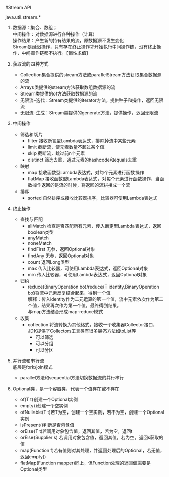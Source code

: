 #Stream API

java.util.stream.*

1. 
    数据源：集合、数组；  
    中间操作：对数据源进行各种操作（计算）  
    操作结果：产生新的持有结果的流，原数据源不发生变化  
    Stream是延迟操作，只有存在终止操作才开始执行中间操作链，没有终止操作，中间操作链都不执行。【惰性求值】
2.  获取流的四种方式  
    * Collection集合提供的stream方法或parallelStream方法获取集合数据源的流
    * Arrays类提供的stream方法获取数组数据源的流
    * Stream类提供的of方法获取数据源的流
    * 无限流-迭代：Stream类提供的iterator方法，提供种子和操作，返回无限流
    * 无限流-生成：Stream类提供的generate方法，提供操作，返回无限流
3. 中间操作
    * 筛选和切片
        * filter 接收断言型Lambda表达式，排除掉流中某些元素
        * limit  截断流，使元素数量不超过某个值
        * skip   截断流，跳过前n个元素
        * distinct 筛选去重，通过元素的hashcode和equals去重
    * 映射
        * map 接收函数型Lambda表达式，对每个元素进行函数操作
        * flatMap 接收函数型Lambda表达式，对每个元素进行函数操作，当函数操作返回的是流的时候，将返回的流拼接成一个流
    * 排序
        * sorted 自然排序或接收比较器排序，比较器可使用Lambda表达式
4.  终止操作
    * 查找与匹配
        * allMatch 检查是否匹配所有元素，传入断定型Lambda表达式，返回boolean类型
        * anyMatch 
        * noneMatch 
        * findFirst 无参，返回Optional对象
        * findAny   无参，返回Optional对象
        * count 返回Long类型
        * max   传入比较器，可使用Lambda表达式，返回Optional对象
        * min   传入比较器，可使用Lambda表达式，返回Optional对象
    * 归约
        * reduce(BinaryOperation bo)/reduce(T identity,BinaryOperation bo)将流中元素反复结合起来，得到一个值  
            解释：传入identity作为二元运算的第一个值，流中元素依次作为第二个值，结果再次作为第一个值，最终得到结果。  
            与map方法结合形成map-reduce模式
    * 收集
        * collection 将流转换为其他格式，接收一个收集器Collector接口，JDK提供了Collectors工具类有很多静态方法如toList等
            * 可以筛选
            * 可以分组
            * 可以分区
     
5. 并行流和串行流  
    底层是fork/join模式  
    * parallel方法和sequential方法切换数据流的并行串行
    
6. Optional类，是一个容器类，代表一个值存在或不存在
    * of(T t)创建一个Optional实例
    * empty()创建一个空实例
    * ofNullable(T t)若T为空，创建一个空实例，若不为空，创建一个Optional实例
    * isPresent()判断是否包含值
    * orElse(T t)若调用对象包含值，返回其值，若为空，返回t
    * orElse(Supplier s) 若调用对象包含值，返回其值，若为空，返回s获取的值
    * map(Function f)若有值则对其处理，并返回处理后的Optional，若无值，返回empty()
    * flatMap(Function mapper)同上，但Function处理的返回值需要是Optional类型